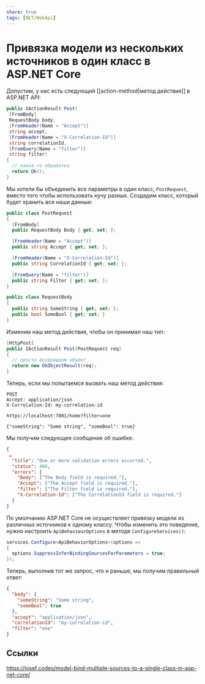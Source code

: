 ```yaml
---
share: true
tags: [NET/WebApi]
---
```

# Привязка модели из нескольких источников в один класс в ASP.NET Core
Допустим, у нас есть следующий [[action-method|метод действия]] в ASP.NET API:
```csharp
public IActionResult Post(
 [FromBody] 
 RequestBody body,
 [FromHeader(Name = "Accept")]
 string accept,
 [FromHeader(Name = "X-Correlation-Id")]
 string correlationId,
 [FromQuery(Name = "filter")]
 string filter)
{
  // какая-то обработка
  return Ok();
}
```

Мы хотели бы объединить все параметры в один класс, `PostRequest`, вместо того чтобы использовать кучу разных. Создадим класс, который будет хранить все наши данные:
```csharp
public class PostRequest
{
  [FromBody]
  public RequestBody Body { get; set; };

  [FromHeader(Name = "Accept")]
  public string Accept { get; set; };

  [FromHeader(Name = "X-Correlation-Id")]
  public string CorrelationId { get; set; };

  [FromQuery(Name = "filter")]
  public string Filter { get; set; };
}

public class RequestBody
{
  public string SomeString { get; set; };
  public bool SomeBool { get; set; }
}

```
Изменим наш метод действия, чтобы он принимал наш тип:
```csharp
[HttpPost]
public IActionResult Post(PostRequest req)
{
  // просто возвращаем объект
  return new OkObjectResult(req);
}
```
Теперь, если мы попытаемся вызвать наш метод действия:
```http
POST
Accept: application/json
X-Correlation-Id: my-correlation-id

https://localhost:7001/home?filter=one

{"someString": "Some string", "someBool": true}
```
Мы получим следующее сообщение об ошибке:
```json
{
 …
  "title": "One or more validation errors occurred.",
  "status": 400,
  "errors": {
    "Body": ["The Body field is required."],
    "Accept": ["The Accept field is required."],
    "filter": ["The Filter field is required."],
    "X-Correlation-Id": ["The CorrelationId field is required."]
  }
}
```
По умолчанию ASP.NET Core не осуществляет привязку модели из различных источников к одному классу. Чтобы изменить это поведение, нужно настроить `ApiBehaviourOptions` в методе `ConfigureServices()`:
```csharp
services.Configure<ApiBehaviorOptions>(options =>
{
  options.SuppressInferBindingSourcesForParameters = true;
});
```
Теперь, выполнив тот же запрос, что и раньше, мы получим правильный ответ:
```json
{
  "body": {
    "someString": "Some string",
    "someBool": true
  },
  "accept": "application/json",
  "correlationId": "my-correlation-id",
  "filter": "one"
}
```
## Ссылки
https://josef.codes/model-bind-multiple-sources-to-a-single-class-in-asp-net-core/

